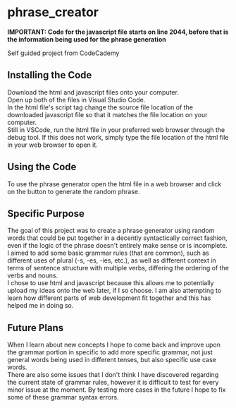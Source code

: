 # phrase_creator
**IMPORTANT: Code for the javascript file starts on line 2044, before that is the information being used for the phrase generation**   
  
Self guided project from CodeCademy  
  
## Installing the Code  
Download the html and javascript files onto your computer.  
Open up both of the files in Visual Studio Code.  
In the html file's script tag change the source  file location of the downloaded javascript file so that it matches the file location on your computer.  
Still in VSCode, run the html file in your preferred web browser through the debug tool. If this does not work, simply type the file location of the html file in your web browser to open it.  
  
## Using the Code  
To use the phrase generator open the html file in a web browser and click on the button to generate the random phrase.
  
## Specific Purpose  
The goal of this project was to create a phrase generator using random words that could be put together in a decently syntactically correct fashion, even if the logic of the phrase doesn't entirely make sense or is incomplete.  
I aimed to add some basic grammar rules (that are common), such as different uses of plural (-s, -es, -ies, etc.), as well as different context in terms of sentence structure with multiple verbs, differing the ordering of the verbs and nouns.  
I chose to use html and javascript because this allows me to potentially upload my ideas onto the web later, if I so choose. I am also attempting to learn how different parts of web development fit together and this has helped me in doing so.   
  
## Future Plans  
When I learn about new concepts I hope to come back and improve upon the grammar portion in specific to add more specific grammar, not just general words being used in different tenses, but also specific use case words.  
There are also some issues that I don't think I have discovered regarding the current state of grammar rules, however it is difficult to test for every minor issue at the moment. By testing more cases in the future I hope to fix some of these grammar syntax errors.  
